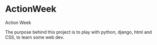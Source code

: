 # ActionWeek
Action Week

The purpose behind this project is to play with python, django, html and CSS, to learn some web dev.
